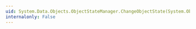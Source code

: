 ```yaml
---
uid: System.Data.Objects.ObjectStateManager.ChangeObjectState(System.Object,System.Data.EntityState)
internalonly: False
---
```

